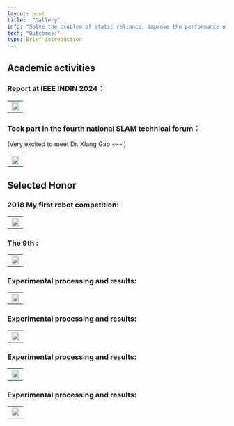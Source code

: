 ```yaml
---
layout: post
title:  "Gallery"
info: "Solve the problem of static reliance, improve the performance of visual SLAM system"
tech: "Outcomes:"
type: Brief introduction
---
```


## Academic activities

### Report at IEEE INDIN 2024：

<table rules="none" align="center">
	<tr>
		<td>
			<center>
				<img src="https://effun.xyz/assets/img/gallery/indin (1).jpg" width="90%" />
				<br/>
				<font color="AAAAAA"></font>
			</center>
		</td>
	</tr>
</table>

### Took part in the fourth national SLAM technical forum：

(Very excited to meet Dr. Xiang Gao ~~~)

<table rules="none" align="center">
	<tr>
		<td>
			<center>
				<img src="https://effun.xyz/assets/img/gallery/微信图片_20240906155042.jpg" width="90%" />
				<br/>
				<font color="AAAAAA"></font>
			</center>
		</td>
	</tr>
</table>

## Selected Honor

### 2018 My first robot competition:

<table rules="none" align="center">
	<tr>
		<td>
			<center>
				<img src="https://effun.xyz/assets/img/gallery/微信图片_20240906152026.jpg" width="90%" />
				<br/>
				<font color="AAAAAA"></font>
			</center>
		</td>
	</tr>
</table>


### The 9th :

<table rules="none" align="center">
	<tr>
		<td>
			<center>
				<img src="https://effun.xyz/assets/gallery/.jpg" width="90%" />
				<br/>
				<font color="AAAAAA"></font>
			</center>
		</td>
	</tr>
</table>

### Experimental processing and results:

<table rules="none" align="center">
	<tr>
		<td>
			<center>
				<img src="https://effun.xyz/assets/gallery/.jpg" width="90%" />
				<br/>
				<font color="AAAAAA"></font>
			</center>
		</td>
	</tr>
</table>

### Experimental processing and results:

<table rules="none" align="center">
	<tr>
		<td>
			<center>
				<img src="https://effun.xyz/assets/gallery/.jpg" width="90%" />
				<br/>
				<font color="AAAAAA"></font>
			</center>
		</td>
	</tr>
</table>

### Experimental processing and results:

<table rules="none" align="center">
	<tr>
		<td>
			<center>
				<img src="https://effun.xyz/assets/gallery/.jpg" width="90%" />
				<br/>
				<font color="AAAAAA"></font>
			</center>
		</td>
	</tr>
</table>

### Experimental processing and results:

<table rules="none" align="center">
	<tr>
		<td>
			<center>
				<img src="https://effun.xyz/assets/gallery/.jpg" width="90%" />
				<br/>
				<font color="AAAAAA"></font>
			</center>
		</td>
	</tr>
</table>